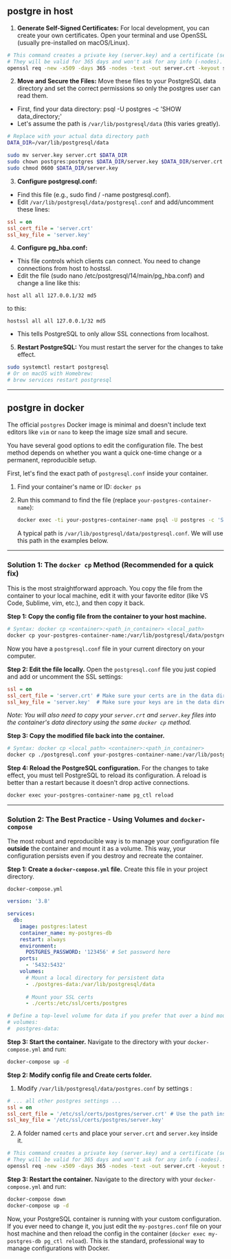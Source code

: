
## postgre in host

1. **Generate Self-Signed Certificates:** 
For local development, you can create your own certificates. Open your terminal and use OpenSSL (usually pre-installed on macOS/Linux).
 
```bash
# This command creates a private key (server.key) and a certificate (server.crt)
# They will be valid for 365 days and won't ask for any info (-nodes).
openssl req -new -x509 -days 365 -nodes -text -out server.crt -keyout server.key -subj "/CN=localhost"        
```       

2. **Move and Secure the Files:** Move these files to your PostgreSQL data directory and set the correct permissions so only the postgres user can read them.  
- First, find your data directory: psql -U postgres -c 'SHOW data_directory;'      
- Let's assume the path is `/var/lib/postgresql/data` (this varies greatly).
```bash
# Replace with your actual data directory path
DATA_DIR=/var/lib/postgresql/data

sudo mv server.key server.crt $DATA_DIR
sudo chown postgres:postgres $DATA_DIR/server.key $DATA_DIR/server.crt
sudo chmod 0600 $DATA_DIR/server.key
```        
3. **Configure postgresql.conf:**
- Find this file (e.g., sudo find / -name postgresql.conf).      
- Edit `/var/lib/postgresql/data/postgresql.conf` and add/uncomment these lines:
```ini
ssl = on
ssl_cert_file = 'server.crt'
ssl_key_file = 'server.key'
```
4. **Configure pg_hba.conf:**
- This file controls which clients can connect. You need to change connections from host to hostssl.
- Edit the file (sudo nano /etc/postgresql/14/main/pg_hba.conf) and change a line like this:  
```
host all all 127.0.0.1/32 md5 
```
to this: 
``` 
hostssl all all 127.0.0.1/32 md5
```
- This tells PostgreSQL to only allow SSL connections from localhost.
     
5. **Restart PostgreSQL:** You must restart the server for the changes to take effect.
 
```bash
sudo systemctl restart postgresql
# Or on macOS with Homebrew:
# brew services restart postgresql
```
---

## postgre in docker

The official `postgres` Docker image is minimal and doesn't include text editors like `vim` or `nano` to keep the image size small and secure.

You have several good options to edit the configuration file. The best method depends on whether you want a quick one-time change or a permanent, reproducible setup.

First, let's find the exact path of `postgresql.conf` inside your container.

1.  Find your container's name or ID: `docker ps`
2.  Run this command to find the file (replace `your-postgres-container-name`):

    ```bash
    docker exec -ti your-postgres-container-name psql -U postgres -c 'SHOW data_directory;'
    ```
    A typical path is `/var/lib/postgresql/data/postgresql.conf`. We will use this path in the examples below.

---

### Solution 1: The `docker cp` Method (Recommended for a quick fix)

This is the most straightforward approach. You copy the file from the container to your local machine, edit it with your favorite editor (like VS Code, Sublime, vim, etc.), and then copy it back.

**Step 1: Copy the config file from the container to your host machine.**

```bash
# Syntax: docker cp <container>:<path_in_container> <local_path>
docker cp your-postgres-container-name:/var/lib/postgresql/data/postgresql.conf ./postgresql.conf
```
Now you have a `postgresql.conf` file in your current directory on your computer.

**Step 2: Edit the file locally.**
Open the `postgresql.conf` file you just copied and add or uncomment the SSL settings:

```ini
ssl = on
ssl_cert_file = 'server.crt' # Make sure your certs are in the data directory
ssl_key_file = 'server.key'  # Make sure your keys are in the data directory
```
*Note: You will also need to copy your `server.crt` and `server.key` files into the container's data directory using the same `docker cp` method.*

**Step 3: Copy the modified file back into the container.**

```bash
# Syntax: docker cp <local_path> <container>:<path_in_container>
docker cp ./postgresql.conf your-postgres-container-name:/var/lib/postgresql/data/postgresql.conf
```

**Step 4: Reload the PostgreSQL configuration.**
For the changes to take effect, you must tell PostgreSQL to reload its configuration. A reload is better than a restart because it doesn't drop active connections.

```bash
docker exec your-postgres-container-name pg_ctl reload
```

---
### Solution 2: The Best Practice - Using Volumes and `docker-compose`

The most robust and reproducible way is to manage your configuration file **outside** the container and mount it as a volume. This way, your configuration persists even if you destroy and recreate the container.

**Step 1: Create a `docker-compose.yml` file.**
Create this file in your project directory.

`docker-compose.yml`
```yaml
version: '3.8'

services:
  db:
    image: postgres:latest
    container_name: my-postgres-db
    restart: always
    environment:
      POSTGRES_PASSWORD: '123456' # Set password here
    ports:
      - '5432:5432'
    volumes:
      # Mount a local directory for persistent data
      - ./postgres-data:/var/lib/postgresql/data
       
      # Mount your SSL certs
      - ./certs:/etc/ssl/certs/postgres

# Define a top-level volume for data if you prefer that over a bind mount
# volumes:
#  postgres-data:
```

**Step 3: Start the container.**
Navigate to the directory with your `docker-compose.yml` and run:

```bash
docker-compose up -d
```


**Step 2: Modify config file and Create certs folder.**
 
1.  Modify `/var/lib/postgresql/data/postgres.conf` by settings :
 
```ini
# ... all other postgres settings ...
ssl = on
ssl_cert_file = '/etc/ssl/certs/postgres/server.crt' # Use the path inside the container
ssl_key_file = '/etc/ssl/certs/postgres/server.key'
```
2.  A folder named `certs` and place your `server.crt` and `server.key` inside it.
```bash
# This command creates a private key (server.key) and a certificate (server.crt)
# They will be valid for 365 days and won't ask for any info (-nodes).
openssl req -new -x509 -days 365 -nodes -text -out server.crt -keyout server.key -subj "/CN=localhost"    
```


**Step 3: Restart the container.**
Navigate to the directory with your `docker-compose.yml` and run:

```bash
docker-compose down
docker-compose up -d
```

Now, your PostgreSQL container is running with your custom configuration. If you ever need to change it, you just edit the `my-postgres.conf` file on your host machine and then reload the config in the container (`docker exec my-postgres-db pg_ctl reload`). This is the standard, professional way to manage configurations with Docker.
 